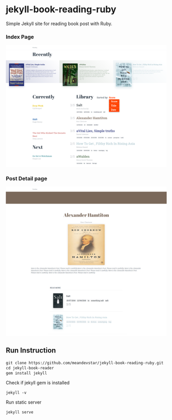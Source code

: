 # jekyll-book-reading-ruby
Simple Jekyll site for reading book post with Ruby.

### Index Page 
<img width="800" src="img/index.png" border="0" />

### Post Detail page
<img width="800" src="img/post.png" border="0" />



## Run Instruction
```
git clone https://github.com/meandevstar/jekyll-book-reading-ruby.git
cd jekyll-book-reader
gem install jekyll
```

Check if jekyll gem is installed
```
jekyll -v
```

Run static server
```
jekyll serve
```
